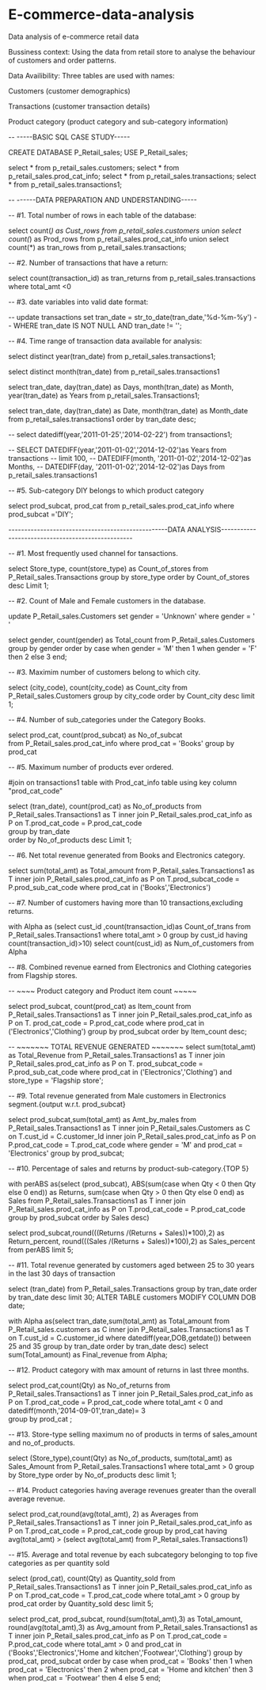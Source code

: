 # E-commerce-data-analysis
Data analysis of e-commerce retail data

Bussiness context:
Using the data from retail store to analyse the behaviour of customers and order patterns.

Data Availibility:
Three tables are used with names:

Customers (customer demographics)

Transactions (customer transaction details)

Product category (product category and sub-category information)


-- -----BASIC SQL CASE STUDY-----

CREATE DATABASE P_Retail_sales;
USE P_Retail_sales;

select * from p_retail_sales.customers;
select * from p_retail_sales.prod_cat_info;
select * from p_retail_sales.transactions;
select * from p_retail_sales.transactions1;

-- ------DATA PREPARATION AND UNDERSTANDING-----

-- #1. Total number of rows in each table of the database:

select count(*) as Cust_rows from p_retail_sales.customers union
select count(*) as Prod_rows from p_retail_sales.prod_cat_info union
select count(*) as tran_rows from p_retail_sales.transactions;

-- #2. Number of transactions that have a return:

select count(transaction_id) as tran_returns from p_retail_sales.transactions
where total_amt <0 

-- #3. date variables into valid date format:

-- update transactions set tran_date = str_to_date(tran_date,'%d-%m-%y')
-- WHERE tran_date IS NOT NULL AND tran_date != '';

-- #4. Time range of transaction data available for analysis:

select distinct year(tran_date) from p_retail_sales.transactions1;

select distinct month(tran_date) from p_retail_sales.transactions1

select tran_date, day(tran_date) as Days, month(tran_date) as Month, year(tran_date) as Years 
from p_retail_sales.Transactions1;

select tran_date, day(tran_date) as Date, month(tran_date) as Month_date from p_retail_sales.transactions1 
order by tran_date desc;

-- select datediff(year,'2011-01-25','2014-02-22') from transactions1;

-- SELECT  DATEDIFF(year,'2011-01-02','2014-12-02')as Years from transactions
-- limit 100,
-- DATEDIFF(month, '2011-01-02','2014-12-02')as Months,
-- DATEDIFF(day, '2011-01-02','2014-12-02')as Days from p_retail_sales.transactions1

-- #5. Sub-category DIY belongs to which product category

select prod_subcat, prod_cat from p_retail_sales.prod_cat_info
where prod_subcat ='DIY';

--------------------------------------------------DATA ANALYSIS--------------------------------------------------

-- #1. Most frequently used channel for tansactions. 

select Store_type, count(store_type) as Count_of_stores 
from P_Retail_sales.Transactions
group by store_type 
order by Count_of_stores desc
Limit 1;

-- #2. Count of Male and Female customers in the database.

update P_Retail_sales.Customers
set gender = 'Unknown'
where gender = ' '

select gender, count(gender) as Total_count 
from P_Retail_sales.Customers
group by gender
order by 
case 
when gender = 'M' then 1
when gender = 'F' then 2
else 3
end;

-- #3. Maximim number of customers belong to which city.

select (city_code), count(city_code) as Count_city 
from P_Retail_sales.Customers
group by city_code
order by Count_city desc 
limit 1;

-- #4. Number of sub_categories under the Category Books.

select prod_cat, count(prod_subcat) as No_of_subcat  
from P_Retail_sales.prod_cat_info
where prod_cat = 'Books'
group by prod_cat  

-- #5. Maximum number of products ever ordered.

#join on transactions1 table with Prod_cat_info table using key column "prod_cat_code"

select (tran_date), count(prod_cat) as No_of_products 
from P_Retail_sales.Transactions1 as T
inner join P_Retail_sales.prod_cat_info as P
on T.prod_cat_code = P.prod_cat_code  
group by tran_date     
order by No_of_products desc
Limit 1;

-- #6. Net total revenue generated from Books and Electronics category.

select sum(total_amt) as Total_amount 
from P_Retail_sales.Transactions1 as T
inner join P_Retail_sales.prod_cat_info as P
on T.prod_subcat_code = P.prod_sub_cat_code
where prod_cat in ('Books','Electronics')

-- #7. Number of customers having more than 10 transactions,excluding returns.

with Alpha
as (select cust_id ,count(transaction_id)as Count_of_trans 
from P_Retail_sales.Transactions1
where total_amt > 0 
group by cust_id
having count(transaction_id)>10)
select count(cust_id) as Num_of_customers from Alpha

-- #8. Combined revenue earned from Electronics and Clothing categories from Flagship stores.

-- ~~~~ Product category and Product item count ~~~~~

select prod_subcat, count(prod_cat) as Item_count 
from P_Retail_sales.Transactions1 as T
inner join P_Retail_sales.prod_cat_info as P 
on T. prod_cat_code = P.prod_cat_code
where prod_cat in ('Electronics','Clothing')
group by prod_subcat
order by Item_count desc;

-- ~~~~~~~ TOTAL REVENUE GENERATED ~~~~~~~
select sum(total_amt) as Total_Revenue 
from P_Retail_sales.Transactions1 as T
inner join P_Retail_sales.prod_cat_info as P 
on T. prod_subcat_code = P.prod_sub_cat_code
where prod_cat in ('Electronics','Clothing') and store_type = 'Flagship store';

-- #9. Total revenue generated from Male customers in Electronics segment.{output w.r.t. prod_subcat}

select prod_subcat,sum(total_amt) as Amt_by_males 
from P_Retail_sales.Transactions1 as T
inner join P_Retail_sales.Customers as C
on T.cust_id = C.customer_Id
inner join P_Retail_sales.prod_cat_info as P 
on P.prod_cat_code = T.prod_cat_code
where gender = 'M' and prod_cat = 'Electronics'
group by prod_subcat;

-- #10. Percentage of sales and returns by product-sub-category.{TOP 5}

with perABS 
as(select (prod_subcat), 
    ABS(sum(case when Qty < 0 then Qty else 0 end)) as Returns, 
    sum(case when Qty > 0 then Qty else 0 end) as Sales
from P_Retail_sales.Transactions1 as T
inner join P_Retail_sales.prod_cat_info as P
on T.prod_cat_code = P.prod_cat_code
group by prod_subcat
order by Sales desc)

select prod_subcat,round(((Returns /(Returns + Sales))*100),2) as Return_percent,
round(((Sales /(Returns + Sales))*100),2) as Sales_percent from perABS
limit 5;

-- #11. Total revenue generated by customers aged between 25 to 30 years in the last 30 days of transaction

select  (tran_date) from P_Retail_sales.Transactions
group by tran_date
order by tran_date desc
limit 30;
ALTER TABLE customers MODIFY COLUMN DOB date;
                                                      
with Alpha
as(select tran_date,sum(total_amt) as Total_amount 
from P_Retail_sales.customers as C
inner join P_Retail_sales.Transactions1 as T
on T.cust_id = C.customer_id
where datediff(year,DOB,getdate()) between 25 and 35
group by tran_date
order by tran_date desc)
select sum(Total_amount) as Final_revenue from Alpha;

-- #12. Product category with max amount of returns in last three months.

select prod_cat,count(Qty) as No_of_returns
from P_Retail_sales.Transactions1 as T
inner join P_Retail_Sales.prod_cat_info as P
on T.prod_cat_code = P.prod_cat_code
where total_amt < 0 
and datediff(month,'2014-09-01',tran_date)= 3   
group by prod_cat ;

-- #13. Store-type selling maximum no of products in terms of sales_amount and no_of_products.

select (Store_type),count(Qty) as No_of_products,
sum(total_amt) as Sales_Amount from P_Retail_sales.Transactions1
where total_amt > 0
group by Store_type
order by No_of_products desc
limit 1;

-- #14. Product categories having average revenues greater than the overall average revenue.

select prod_cat,round(avg(total_amt), 2) as Averages 
from P_Retail_sales.Transactions1 as T
inner join P_Retail_sales.prod_cat_info as P
on T.prod_cat_code = P.prod_cat_code
group by prod_cat
having avg(total_amt) > (select avg(total_amt) 
from P_Retail_sales.Transactions1)

-- #15. Average and total revenue by each subcategory belonging to top five categories as per quantity sold

select (prod_cat), count(Qty) as Quantity_sold 
from P_Retail_sales.Transactions1 as T
inner join P_Retail_sales.prod_cat_info as P
on T.prod_cat_code = T.prod_cat_code
where total_amt > 0
group by prod_cat
order by Quantity_sold desc
limit 5;

select prod_cat, prod_subcat,
round(sum(total_amt),3) as Total_amount, 
round(avg(total_amt),3) as Avg_amount 
from P_Retail_sales.Transactions1 as T 
inner join P_Retail_sales.prod_cat_info as P
on T.prod_cat_code = P.prod_cat_code
where total_amt > 0 and 
prod_cat in ('Books','Electronics','Home and kitchen','Footwear','Clothing') 
group by prod_cat, prod_subcat
order by 
case    when prod_cat = 'Books' then 1
        when prod_cat = 'Electronics' then 2
	when prod_cat = 'Home and kitchen' then 3
        when prod_cat = 'Footwear' then 4
	else 5
	end;

